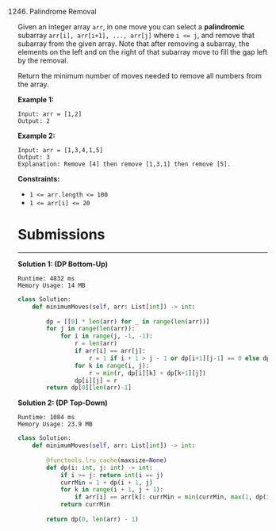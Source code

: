 1246. Palindrome Removal

Given an integer array `arr`, in one move you can select a **palindromic** subarray `arr[i], arr[i+1], ..., arr[j]` where `i <= j`, and remove that subarray from the given array. Note that after removing a subarray, the elements on the left and on the right of that subarray move to fill the gap left by the removal.

Return the minimum number of moves needed to remove all numbers from the array.

 

**Example 1:**
```
Input: arr = [1,2]
Output: 2
```

**Example 2:**
```
Input: arr = [1,3,4,1,5]
Output: 3
Explanation: Remove [4] then remove [1,3,1] then remove [5].
```

**Constraints:**

* `1 <= arr.length <= 100`
* `1 <= arr[i] <= 20`

# Submissions
---
**Solution 1: (DP Bottom-Up)**
```
Runtime: 4832 ms
Memory Usage: 14 MB
```
```python
class Solution:
    def minimumMoves(self, arr: List[int]) -> int:
        
        dp = [[0] * len(arr) for _ in range(len(arr))]
        for j in range(len(arr)):
            for i in range(j, -1, -1):
                r = len(arr)
                if arr[i] == arr[j]:
                    r = 1 if i + 1 > j - 1 or dp[i+1][j-1] == 0 else dp[i+1][j-1]
                for k in range(i, j):
                    r = min(r, dp[i][k] + dp[k+1][j])
                dp[i][j] = r
        return dp[0][len(arr)-1]
```

**Solution 2: (DP Top-Down)**
```
Runtime: 1084 ms
Memory Usage: 23.9 MB
```
```python
class Solution:
    def minimumMoves(self, arr: List[int]) -> int:
        
        @functools.lru_cache(maxsize=None) 
        def dp(i: int, j: int) -> int:
            if i >= j: return int(i == j)
            currMin = 1 + dp(i + 1, j)
            for k in range(i + 1, j + 1):
                if arr[i] == arr[k]: currMin = min(currMin, max(1, dp(i + 1, k - 1)) + dp(k + 1, j))
            return currMin
        
        return dp(0, len(arr) - 1)
```